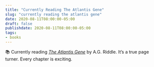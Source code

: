 ```yaml
---
title: "Currently Reading The Atlantis Gene"
slug: "currently reading the atlantis gene"
date: 2020-08-11T08:00:00-05:00
draft: false
publishdate: 2020-08-11T08:00:00-05:00
tags:
- books
---
```


📚 Currently reading [*The Atlantis Gene*][1] by A.G. Riddle. It’s a true page turner. Every chapter is exciting.

[1]: https://bookshop.org/a/11073/9781940026015
